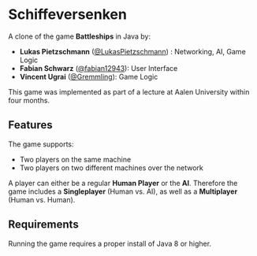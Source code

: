 # Schiffeversenken
A clone of the game **Battleships** in Java by:
* **Lukas Pietzschmann** ([@LukasPietzschmann](https://github.com/LukasPietzschmann)) : Networking, AI, Game Logic
* **Fabian Schwarz** ([@fabian12943](https://github.com/fabian12943)): User Interface
* **Vincent Ugrai** ([@Gremmling](https://github.com/Gremmling)): Game Logic

This game was implemented as part of a lecture at Aalen University within four months.

## Features
The game supports:
* Two players on the same machine
* Two players on two different machines over the network

A player can either be a regular **Human Player** or the **AI**. Therefore the game includes a **Singleplayer** (Human vs. AI), as well as a **Multiplayer** (Human vs. Human).

## Requirements
Running the game requires a proper install of Java 8 or higher.

